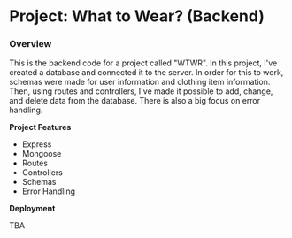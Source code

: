 # Project: What to Wear? (Backend)

### Overview

This is the backend code for a project called "WTWR". In this project, I've created a database and connected it to the server. In order for this to work, schemas were made for user information and clothing item information. Then, using routes and controllers, I've made it possible to add, change, and delete data from the database. There is also a big focus on error handling.

**Project Features**

- Express
- Mongoose
- Routes
- Controllers
- Schemas
- Error Handling

**Deployment**

TBA
